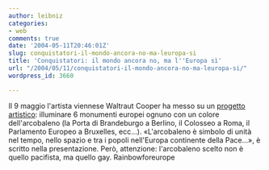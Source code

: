```yaml
---
author: leibniz
categories:
- web
comments: true
date: '2004-05-11T20:46:01Z'
slug: conquistatori-il-mondo-ancora-no-ma-leuropa-si
title: 'Conquistatori: il mondo ancora no, ma l''Europa sì'
url: "/2004/05/11/conquistatori-il-mondo-ancora-no-ma-leuropa-si/"
wordpress_id: 3660

---
```

Il 9 maggio l'artista viennese Waltraut Cooper ha messo su un [progetto artistico](https://www.rainbowforeurope.com/): illuminare 6 monumenti europei ognuno con un colore dell'arcobaleno (la Porta di Brandeburgo a Berlino, il Colosseo a Roma, il Parlamento Europeo a Bruxelles, ecc...). «L'arcobaleno è simbolo di unità nel tempo, nello spazio e tra i popoli nell'Europa continente della Pace...», è scritto nella presentazione. Però, attenzione: l'arcobaleno scelto non è quello pacifista, ma quello gay.
Rainbowforeurope
